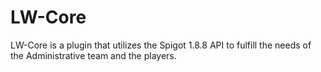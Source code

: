 # LW-Core
LW-Core is a plugin that utilizes the Spigot 1.8.8 API to fulfill the needs of the Administrative team and the players.
